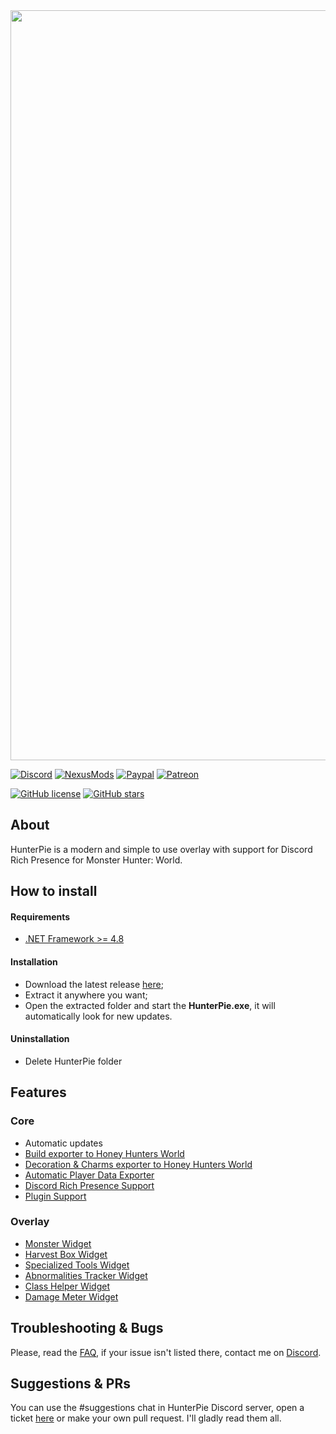

<img src="https://cdn.discordapp.com/attachments/402557384209203200/735695965461151894/hunterpie_patreon_banner.png" Width="1200">

[![Discord](https://img.shields.io/discord/678286768046342147?color=7289DA&label=Discord&logo=discord&logoColor=white&style=flat-square)](https://discord.gg/5pdDq4Q)
[![NexusMods](https://img.shields.io/badge/Download-Nexus-white.svg?color=da8e35&style=flat-square&logo=nexusmods&logoColor=white)](https://www.nexusmods.com/monsterhunterworld/mods/2645)
[![Paypal](https://img.shields.io/badge/donate-Paypal-blue.svg?color=62b2fc&style=flat-square&label=Donate)](https://www.paypal.com/cgi-bin/webscr?cmd=_s-xclick&hosted_button_id=F2QA6HEQZ366A&source=url)
[![Patreon](https://img.shields.io/badge/Support-Patreon-blue.svg?color=fc8362&style=flat-square&logo=patreon&logoColor=white)](https://www.patreon.com/HunterPie)

[![GitHub license](https://img.shields.io/github/license/Haato3o/HunterPie?color=c20067&style=flat-square)](https://github.com/Haato3o/HunterPie/blob/master/LICENSE)
[![GitHub stars](https://img.shields.io/github/stars/Haato3o/HunterPie?color=b440de&style=flat-square)](https://github.com/Haato3o/HunterPie/stargazers)


## About
HunterPie is a modern and simple to use overlay with support for Discord Rich Presence for Monster Hunter: World.

## How to install

#### Requirements

- [.NET Framework >= 4.8](https://dotnet.microsoft.com/download/dotnet-framework/net48)

#### Installation

- Download the latest release [here](https://github.com/Haato3o/HunterPie/releases/latest);
- Extract it anywhere you want;
- Open the extracted folder and start the **HunterPie.exe**, it will automatically look for new updates.

#### Uninstallation

- Delete HunterPie folder

## Features

### Core
- Automatic updates
- [Build exporter to Honey Hunters World](https://docs.hunterpie.me/?p=Integrations/honeyHuntersWorld.md)
- [Decoration & Charms exporter to Honey Hunters World](https://docs.hunterpie.me/?p=Integrations/honeyHuntersWorld.md)
- [Automatic Player Data Exporter](https://docs.hunterpie.me/?p=HunterPie/playerDataExporter.md)
- [Discord Rich Presence Support](https://docs.hunterpie.me/?p=Integrations/discord.md)
- [Plugin Support](https://github.com/Haato3o/HunterPie.Plugins)

### Overlay
- [Monster Widget](https://docs.hunterpie.me/?p=Overlay/monstersWidget.md)
- [Harvest Box Widget](https://docs.hunterpie.me/?p=Overlay/harvestBoxWidget.md)
- [Specialized Tools Widget](https://docs.hunterpie.me/?p=Overlay/specializedToolWidget.md)
- [Abnormalities Tracker Widget](https://github.com/Haato3o/HunterPie/wiki/Abnormalities-Tray)
- [Class Helper Widget](https://docs.hunterpie.me/?p=Overlay/classesWidget.md)
- [Damage Meter Widget](https://docs.hunterpie.me/?p=Overlay/damageMeterWidget.md)

## Troubleshooting & Bugs

Please, read the [FAQ](https://github.com/Haato3o/HunterPie/wiki/FAQ), if your issue isn't listed there, contact me on [Discord](https://discord.gg/5pdDq4Q).

## Suggestions & PRs

You can use the #suggestions chat in HunterPie Discord server, open a ticket [here](https://github.com/Haato3o/HunterPie/issues) or make your own pull request. I'll gladly read them all.